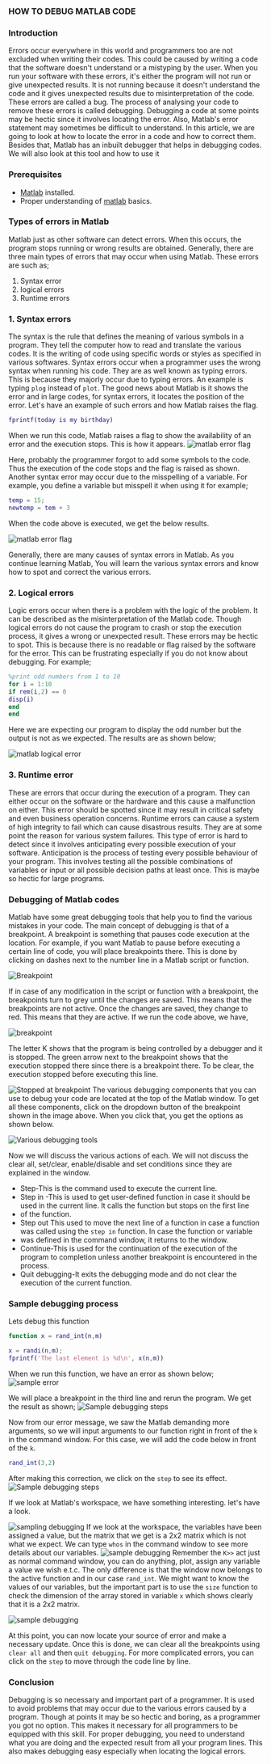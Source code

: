 ### HOW TO DEBUG MATLAB CODE
### Introduction
Errors occur everywhere in this world and programmers too are not excluded when writing their codes. This could be caused by writing a code 
that the software doesn't understand or a mistyping by the user. When you run your software with these errors, it's either the program will not 
run or give unexpected results. It is not running because it doesn't understand the code and it gives unexpected results due to misinterpretation 
of the code. These errors are called a bug. The process of analysing your code to remove these errors is called debugging.
Debugging a code at some points may be hectic since it involves locating the error. Also, Matlab's error statement may sometimes be difficult to 
understand. In this article, we are going to look at how to locate the error in a code and how to correct them. Besides that, Matlab has an 
inbuilt debugger that helps in debugging codes. We will also look at this tool and how to use it

### Prerequisites
- [Matlab](https://www.mathworks.com/products/get-matlab.html?s_tid=gn_getml) installed.
- Proper understanding of [matlab](https://www.section.io/engineering-education/getting-started-with-matlab/) basics.

### Types of errors in Matlab
Matlab just as other software can detect errors. When this occurs, the program stops running or wrong results are obtained. Generally, there are 
three main types of errors that may occur when using Matlab. These errors are such as;
1. Syntax error
2. logical errors
3. Runtime errors

### 1. Syntax errors
The syntax is the rule that defines the meaning of various symbols in a program. They tell the computer how to read and translate the various codes. 
It is the writing of code using specific words or styles as specified in various softwares. Syntax errors occur when a programmer uses the wrong 
syntax when running his code. They are as well known as typing errors. This is because they majorly occur due to typing errors. An example is typing 
`plog` instead of `plot`. The good news about Matlab is it shows the error and in large codes, for syntax errors, it locates the position of 
the error. Let's have an example of such errors and how Matlab raises the flag.

```Matlab
fprintf(today is my birthday)
```
When we run this code, Matlab raises a flag to show the availability of an error and the execution stops. This is how it appears.
![matlab error flag](debug1.png)

Here, probably the programmer forgot to add some symbols to the code. Thus the execution of the code stops and the flag is raised as shown.
Another syntax error may occur due to the misspelling of a variable. For example, you define a variable but misspell it when using it for example;

```matlab
temp = 15;
newtemp = tem + 3
```
When the code above is executed, we get the below results.

![matlab error flag](debug2.png)

Generally, there are many causes of syntax errors in Matlab. As you continue learning Matlab, You will learn the various syntax errors and know 
how to spot and correct the various errors. 

### 2. Logical errors
Logic errors occur when there is a problem with the logic of the problem. It can be described as the misinterpretation of the Matlab code. Though 
logical errors do not cause the program to crash or stop the execution process, it gives a wrong or unexpected result. These errors may be hectic 
to spot. This is because there is no readable or flag raised by the software for the error. This can be frustrating especially if you do not know 
about debugging.
For example;
```matlab
%print odd numbers from 1 to 10
for i = 1:10
if rem(i,2) == 0
disp(i)
end
end
```
Here we are expecting our program to display the odd number but the output is not as we expected. The results are as shown below;

![matlab logical error](debug3.png)

### 3. Runtime error
These are errors that occur during the execution of a program. They can either occur on the software or the hardware and this cause a malfunction 
on either. This error should be spotted since it may result in critical safety and even business operation concerns. Runtime errors can cause a 
system of high integrity to fail which can cause disastrous results. They are at some point the reason for various system failures. This type 
of error is hard to detect since it involves anticipating every possible execution of your software. Anticipation is the process of testing 
every possible behaviour of your program. This involves testing all the possible combinations of variables or input or all possible decision 
paths at least once. This is maybe so hectic for large programs.

### Debugging of Matlab codes
Matlab have some great debugging tools that help you to find the various mistakes in your code. The main concept of debugging is that of a breakpoint. 
A breakpoint is something that pauses code execution at the location. For example, if you want Matlab to pause before executing a certain line of code, 
you will place breakpoints there. This is done by clicking on dashes next to the number line in a Matlab script or function.

![Breakpoint](debug4.png)

If in case of any modification in the script or function with a breakpoint, the breakpoints turn to grey until the changes are saved. This means 
that the breakpoints are not active. Once the changes are saved, they change to red. This means that they are active. If we run the code above, we have,

![breakpoint](debug5.png)

The letter K shows that the program is being controlled by a debugger and it is stopped. The green arrow next to the breakpoint shows that the 
execution stopped there since there is a breakpoint there. To be clear, the execution stopped before executing this line.

![Stopped at breakpoint](debug6.png) 
The various debugging components that you can use to debug your code are located at the top of the Matlab window. To get all these components, 
click on the dropdown button of the breakpoint shown in the image above. When you click that, you get the options as shown below.

![Various debugging tools](debug7.png)

Now we will discuss the various actions of each. We will not discuss the clear all, set/clear, enable/disable and set conditions since they are 
explained in the window.
- Step-This is the command used to execute the current line. 
- Step in -This is used to get user-defined function in case it should be used in the current line. It calls the function but stops on the first line 
- of the function.
- Step out This used to move the next line of a function in case a function was called using the `step in` function. In case the function or variable 
- was defined in the command window, it returns to the window.
- Continue-This is used for the continuation of the execution of the program to completion unless another breakpoint is encountered in the process.
- Quit debugging-It exits the debugging mode and do not clear the execution of the current function.

### Sample debugging process
Lets debug this function
```matlab
function x = rand_int(n,m)

x = randi(n,m);
fprintf('The last element is %d\n', x(n,m))
```
When we run this function, we have an error as shown below;
![sample error](debug8.png)

We will place a breakpoint in the third line and rerun the program. We get the result as shown;
![Sample debugging steps](debug9.png)

Now from our error message, we saw the Matlab demanding more arguments, so we will input arguments to our function right in front of the `k` in the
command window. For this case, we will add the code below in front of the `k`.
```Matlab
rand_int(3,2)
```
After making this correction, we click on the `step` to see its effect.
![Sample debugging steps](debug10.png)

If we look at Matlab's workspace, we have something interesting. let's have a look.

![sampling debugging](debug11.png)
If we look at the workspace, the variables have been assigned a value, but the matrix that we get is a 2x2 matrix which is not what we expect. We can 
type `whos` in the command window to see more details about our variables.
![sample debugging](debug12.png) 
Remember the `K>>` act just as normal command window, you can do anything, plot, assign any variable a value we wish e.t.c. The only difference is 
that the window now belongs to the active function and in our case `rand_int`.
We might want to know the values of our variables, but the important part is to use the `size` function to check the dimension of the array stored 
in variable `x` which shows clearly that it is a 2x2 matrix.

![sample debugging](debug13.png)

At this point, you can now locate your source of error and make a necessary update. Once this is done, we can clear all the breakpoints using `clear all` 
and then `quit debugging`. For more complicated errors, you can click on the `step` to move through the code line by line.

### Conclusion
Debugging is so necessary and important part of a programmer. It is used to avoid problems that may occur due to the various errors caused by 
a program. Though at points it may be so hectic and boring, as a programmer you got no option. This makes it necessary for all programmers to be 
equipped with this skill. For proper debugging, you need to understand what you are doing and the expected result from all your program lines. 
This also makes debugging easy especially when locating the logical errors.
